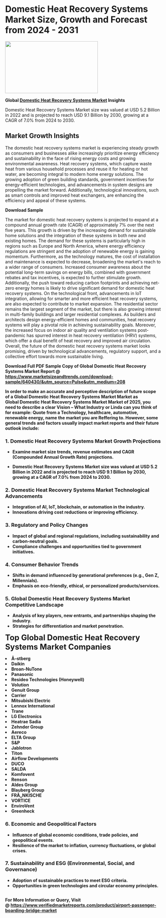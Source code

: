 <H1>Domestic Heat Recovery Systems Market Size, Growth and Forecast from 2024 - 2031</H1><img class="aligncenter size-medium wp-image-584254" src="https://thirdeyenews.in/wp-content/uploads/2024/09/Global-Market-Research-300x168.jpeg" alt="" width="300" height="168" /><p><strong>Global&nbsp;<a href="https://www.marketsizeandtrends.com/download-sample/640430/&amp;utm_source=Pulse&amp;utm_medium=208">Domestic Heat Recovery Systems Market</a> Insights</strong></p><p>Domestic Heat Recovery Systems Market size was valued at USD 5.2 Billion in 2022 and is projected to reach USD 9.1 Billion by 2030, growing at a CAGR of 7.0% from 2024 to 2030.</p><p><h2>Market Growth Insights</h2> <p>The domestic heat recovery systems market is experiencing steady growth as consumers and businesses alike increasingly prioritize energy efficiency and sustainability in the face of rising energy costs and growing environmental awareness. Heat recovery systems, which capture waste heat from various household processes and reuse it for heating or hot water, are becoming integral to modern home energy solutions. The growing adoption of green building standards, government incentives for energy-efficient technologies, and advancements in system designs are propelling the market forward. Additionally, technological innovations, such as smart controls and improved heat exchangers, are enhancing the efficiency and appeal of these systems.</p> <p><strong>Download Sample</strong></p> <p>The market for domestic heat recovery systems is projected to expand at a compound annual growth rate (CAGR) of approximately 7% over the next five years. This growth is driven by the increasing demand for sustainable home solutions and the integration of these systems in both new and existing homes. The demand for these systems is particularly high in regions such as Europe and North America, where energy efficiency regulations are stringent and the adoption of renewable energy is gaining momentum. Furthermore, as the technology matures, the cost of installation and maintenance is expected to decrease, broadening the market's reach to a wider range of consumers. Increased consumer awareness about the potential long-term savings on energy bills, combined with government rebates and tax incentives, is expected to further stimulate growth. Additionally, the push toward reducing carbon footprints and achieving net-zero energy homes is likely to drive significant demand for domestic heat recovery systems. On the technological front, advancements in IoT integration, allowing for smarter and more efficient heat recovery systems, are also expected to contribute to market expansion. The residential sector remains the largest segment of the market, but there is also growing interest in multi-family buildings and larger residential complexes. As builders and architects design energy-efficient homes and communities, heat recovery systems will play a pivotal role in achieving sustainability goals. Moreover, the increased focus on indoor air quality and ventilation systems post-pandemic has spurred interest in heat recovery ventilation (HRV) systems, which offer a dual benefit of heat recovery and improved air circulation. Overall, the future of the domestic heat recovery systems market looks promising, driven by technological advancements, regulatory support, and a collective effort towards more sustainable living. <p><strong></p><p><span class=""><strong>Download Full PDF Sample Copy of Global Domestic Heat Recovery Systems Market Report</strong> @ <a href="https://www.marketsizeandtrends.com/download-sample/640430/&amp;utm_source=Pulse&amp;utm_medium=208" target="_blank">https://www.marketsizeandtrends.com/download-sample/640430/&amp;utm_source=Pulse&amp;utm_medium=208</a></span></p><p>In order to make an accurate and perceptive description of future scope of a Global&nbsp;Domestic Heat Recovery Systems Market Market as Global&nbsp;Domestic Heat Recovery Systems Market Market of 2025, you need to describe a clear Vision &ndash; What Industry or Linda can you think of for example: Quote from a Technology, healthcare, automotive, renewable energy, name the market you are Reffering to. However, some general trends and factors usually impact market reports and their future outlook include:</p><h3>1.&nbsp;<strong>Domestic Heat Recovery Systems Market Growth Projections</strong></h3><ul><li>Examine market size trends, revenue estimates and CAGR (Compounded Annual Growth Rate) projections.</li><li><p>Domestic Heat Recovery Systems Market size was valued at USD 5.2 Billion in 2022 and is projected to reach USD 9.1 Billion by 2030, growing at a CAGR of 7.0% from 2024 to 2030.</p></li></ul><h3>2.&nbsp;<strong>Domestic Heat Recovery Systems Market Technological Advancements</strong></h3><ul><li>Integration of AI, IoT, blockchain, or automation in the industry.</li><li>Innovations driving cost reductions or improving efficiency.</li></ul><h3>3.&nbsp;<strong>Regulatory and Policy Changes</strong></h3><ul><li>Impact of global and regional regulations, including sustainability and carbon-neutral goals.</li><li>Compliance challenges and opportunities tied to government initiatives.</li></ul><h3>4.&nbsp;<strong>Consumer Behavior Trends</strong></h3><ul><li>Shifts in demand influenced by generational preferences (e.g., Gen Z, Millennials).</li><li>Emphasis on eco-friendly, ethical, or personalized products/services.</li></ul><h3>5.&nbsp;<strong>Global Domestic Heat Recovery Systems Market Competitive Landscape</strong></h3><ul><li>Analysis of key players, new entrants, and partnerships shaping the industry.</li><li>Strategies for differentiation and market penetration.</li></ul><p data-pm-slice="1 1 []"><span style="color: inherit; font-family: inherit; font-size: 25px;">Top Global Domestic Heat Recovery Systems Market Companies</span></p><div class="" data-test-id=""><p><li>Ã–stberg</li><li> Daikin</li><li> Broan-NuTone</li><li> Panasonic</li><li> Resideo Technologies (Honeywell)</li><li> Volution</li><li> Genuit Group</li><li> Carrier</li><li> Mitsubishi Electric</li><li> Lennox International</li><li> Trane</li><li> LG Electronics</li><li> Heatrae Sadia</li><li> Zehnder Group</li><li> Aereco</li><li> ELTA Group</li><li> S&P</li><li> Jablotron</li><li> Titon</li><li> Airflow Developments</li><li> DUCO</li><li> SALDA</li><li> Komfovent</li><li> Renson</li><li> Aldes Group</li><li> Blauberg Group</li><li> FRÃ„NKISCHE</li><li> VORTICE</li><li> EnviroVent</li><li> Greenheck</li></p></div><h3>6.&nbsp;<strong>Economic and Geopolitical Factors</strong></h3><ul><li>Influence of global economic conditions, trade policies, and geopolitical events.</li><li>Resilience of the market to inflation, currency fluctuations, or global crises.</li></ul><h3>7.&nbsp;<strong>Sustainability and ESG (Environmental, Social, and Governance)</strong></h3><ul><li>Adoption of sustainable practices to meet ESG criteria.</li><li>Opportunities in green technologies and circular economy principles.</li></ul><h2><strong style="font-size: 14px;">For More Information or Query, Visit @&nbsp;</strong><a style="background-color: #ffffff; font-size: 14px;" href="https://www.marketsizeandtrends.com/report/domestic-heat-recovery-systems-market/" target="_blank">https://www.verifiedmarketreports.com/product/airport-passenger-boarding-bridge-market</a></h2>
